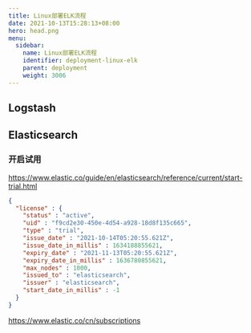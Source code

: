 ```yaml
---
title: Linux部署ELK流程
date: 2021-10-13T15:28:13+08:00
hero: head.png
menu:
  sidebar:
    name: Linux部署ELK流程
    identifier: deployment-linux-elk
    parent: deployment
    weight: 3006
---
```


## Logstash

## Elasticsearch

### 开启试用

https://www.elastic.co/guide/en/elasticsearch/reference/current/start-trial.html

```json
{
  "license" : {
    "status" : "active",
    "uid" : "f9cd2e30-450e-4d54-a928-18d8f135c665",
    "type" : "trial",
    "issue_date" : "2021-10-14T05:20:55.621Z",
    "issue_date_in_millis" : 1634188855621,
    "expiry_date" : "2021-11-13T05:20:55.621Z",
    "expiry_date_in_millis" : 1636780855621,
    "max_nodes" : 1000,
    "issued_to" : "elasticsearch",
    "issuer" : "elasticsearch",
    "start_date_in_millis" : -1
  }
}
```


https://www.elastic.co/cn/subscriptions
